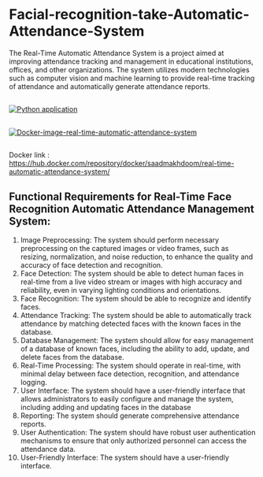 # Facial-recognition-take-Automatic-Attendance-System
The Real-Time Automatic Attendance System is a project aimed at improving attendance tracking and management in educational institutions, offices, and other organizations. The system utilizes modern technologies such as computer vision and machine learning to provide real-time tracking of attendance and automatically generate attendance reports.
##
[![Python application](https://github.com/MSaadMakhdoom/Facial-recognition-take-Automatic-Attendance-System/actions/workflows/python-app.yml/badge.svg)](https://github.com/MSaadMakhdoom/Facial-recognition-take-Automatic-Attendance-System/actions/workflows/python-app.yml)
##
[![Docker-image-real-time-automatic-attendance-system](https://github.com/MSaadMakhdoom/Facial-recognition-take-Automatic-Attendance-System/actions/workflows/docker-image-app.yml/badge.svg)](https://github.com/MSaadMakhdoom/Facial-recognition-take-Automatic-Attendance-System/actions/workflows/docker-image-app.yml)
## 
Docker link : https://hub.docker.com/repository/docker/saadmakhdoom/real-time-automatic-attendance-system/
## Functional Requirements for Real-Time Face Recognition Automatic Attendance Management System:
1. Image Preprocessing: The system should perform necessary preprocessing on the
captured images or video frames, such as resizing, normalization, and noise
reduction, to enhance the quality and accuracy of face detection and recognition.
2. Face Detection: The system should be able to detect human faces in real-time from
a live video stream or images with high accuracy and reliability, even in varying
lighting conditions and orientations.
3. Face Recognition: The system should be able to recognize and identify faces.
4. Attendance Tracking: The system should be able to automatically track attendance
by matching detected faces with the known faces in the database.
5. Database Management: The system should allow for easy management of a
database of known faces, including the ability to add, update, and delete faces from
the database.
6. Real-Time Processing: The system should operate in real-time, with minimal delay
between face detection, recognition, and attendance logging.
7. User Interface: The system should have a user-friendly interface that allows
administrators to easily configure and manage the system, including adding and
updating faces in the database
8. Reporting: The system should generate comprehensive attendance reports.
9. User Authentication: The system should have robust user authentication
mechanisms to ensure that only authorized personnel can access the attendance
data.
10. User-Friendly Interface: The system should have a user-friendly interface.
